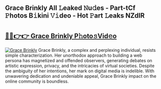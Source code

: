 ## Grace Brinkly All 𝙻eaked 𝙽u𝚍es - Part-tCf 𝙿hotos B𝚒kini 𝚅𝚒deo - Hot 𝙿art 𝙻eaks NZdlR

# <h2><a href="http://ld3kjpb.urlbe.top/?page=Grace+Brinkly">🔗🔗👉👉 Grace Brinkly P𝚑oto𝚜Vid𝚎o</a></h2>

[![Grace Brinkly](https://i.imgur.com/eBuTRDB.gif)](http://ld3kjpb.urlbe.top/?page=Grace+Brinkly)
Grace Brinkly, a complex and perplexing individual, resists simple characterization. Her unorthodox approach to building a web persona has magnetized and offended observers, generating debates on artistic expression, privacy, and the intricacies of virtual societies. Despite the ambiguity of her intentions, her mark on digital media is indelible. With unwavering dedication and undeniable appeal, Grace Brinkly impact on the online community is boundless.
